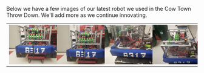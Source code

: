 Below we have a few images of our latest robot we used in the Cow Town Throw Down.
We'll add more as we continue innovating.
<table>
<tr> 
<td>
<img src="docs/assets/20211118_163245.jpg"
style="max-width: 125%; height: auto;"/>
</td>
<td>
<img src="docs/assets/20211118_163247.jpg"
style="max-width: 125%; height: auto;"/>
</td>
<td>
<img src="docs/assets/20211118_163237.jpg"
style="max-width: 125%; height: auto;"/>
</td>
<td>
<img src="docs/assets/20211118_163230.jpg"
style="max-width: 125%; height: auto;"/>
</td>
</tr>
</table>
